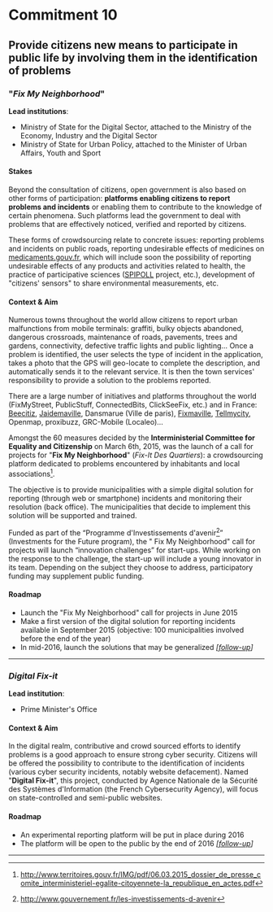 # Commitment 10

## Provide citizens new means to participate in public life by involving them in the identification of problems

### "_Fix My Neighborhood_"

**Lead institutions**:
- Ministry of State for the Digital Sector, attached to the Ministry of the Economy, Industry and the Digital Sector
- Ministry of State for Urban Policy, attached to the Minister of Urban Affairs, Youth and Sport

#### Stakes

Beyond the consultation of citizens, open government is also based on other forms of participation: **platforms enabling citizens to report problems and incidents** or enabling them to contribute to the knowledge of certain phenomena. Such platforms lead the government to deal with problems that are effectively noticed, verified and reported by citizens.

These forms of crowdsourcing relate to concrete issues: reporting problems and incidents on public roads, reporting undesirable effects of medicines on [medicaments.gouv.fr](http://www.medicaments.gouv.fr/), which will include soon the possibility of reporting undesirable effects of any products and activities related to health, the practice of participative sciences ([SPIPOLL](http://www.spipoll.org/) project, etc.), development of "citizens' sensors" to share environmental measurements, etc.

#### Context & Aim

Numerous towns throughout the world allow citizens to report urban malfunctions from mobile terminals: graffiti, bulky objects abandoned, dangerous crossroads, maintenance of roads, pavements, trees and gardens, connectivity, defective traffic lights and public lighting… Once a problem is identified, the user selects the type of incident in the application, takes a photo that the GPS will geo-locate to complete the description, and automatically sends it to the relevant service. It is then the town services' responsibility to provide a solution to the problems reported.

There are a large number of initiatives and platforms throughout the world (FixMyStreet, PublicStuff, ConnectedBits, ClickSeeFix, etc.) and in France: [Beecitiz](http://www.beecitiz.com/), [Jaidemaville](http://jaidemaville.com/), Dansmarue (Ville de paris), [Fixmaville](http://www.fixmaville.fr/), [Tellmycity](http://www.tellmycity.com/), Openmap, proxibuzz, GRC-Mobile (Localeo)…

Amongst the 60 measures decided by the **Interministerial Committee for Equality and Citizenship** on March 6th, 2015, was the launch of a call for projects for  "**Fix My Neighborhood**" (_Fix-It Des Quartiers_): a crowdsourcing platform dedicated to problems encountered by inhabitants and local associations[^1].

The objective is to provide municipalities with a simple digital solution for reporting (through web or smartphone) incidents and monitoring their resolution (back office). The municipalities that decide to implement this solution will be supported and trained.

Funded as part of the “Programme d'Investissements d'avenir[^2]” (Investments for the Future program), the " Fix My Neighborhood" call for projects will launch “innovation challenges” for start-ups. While working on the response to the challenge, the start-up will include a young innovator in its team. Depending on the subject they choose to address, participatory funding may supplement public funding.

#### Roadmap

- Launch the "Fix My Neighborhood" call for projects in June 2015
- Make a first version of the digital solution for reporting incidents available in September 2015 (objective: 100 municipalities involved before the end of the year)
- In mid-2016, launch the solutions that may be generalized
  _[[follow-up](https://git.framasoft.org/etalab/suivi/issues/140)]_

----

### _Digital Fix-it_

**Lead institution**:
- Prime Minister's Office

#### Context & Aim

In the digital realm, contributive and crowd sourced efforts to identify problems is a good approach to ensure strong cyber security. Citizens will be offered the possibility to contribute to the identification of incidents (various cyber security incidents, notably website defacement). Named "**Digital Fix-it**", this project, conducted by Agence Nationale de la Sécurité des Systèmes d'Information (the French Cybersecurity Agency), will focus on state-controlled and semi-public websites.

#### Roadmap

- An experimental reporting platform will be put in place during 2016
- The platform will be open to the public by the end of 2016
  _[[follow-up](https://git.framasoft.org/etalab/suivi/issues/142)]_

----

[^1]: http://www.territoires.gouv.fr/IMG/pdf/06.03.2015_dossier_de_presse_comite_interministeriel-egalite-citoyennete-la_republique_en_actes.pdf

[^2]: http://www.gouvernement.fr/les-investissements-d-avenir
